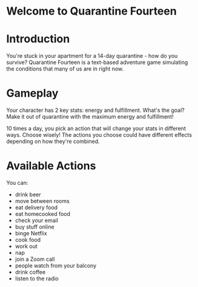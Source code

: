 # Welcome to Quarantine Fourteen

# Introduction

You're stuck in your apartment for a 14-day quarantine - how do you survive? Quarantine Fourteen is a text-based adventure game simulating the conditions that many of us are in right now.

# Gameplay

Your character has 2 key stats: energy and fulfillment. What's the goal? Make it out of quarantine with the maximum energy and fulfillment!

10 times a day, you pick an action that will change your stats in different ways. Choose wisely! The actions you choose could have different effects depending on how they're combined.

# Available Actions
You can:

* drink beer
* move between rooms
* eat delivery food
* eat homecooked food
* check your email
* buy stuff online
* binge Netflix
* cook food
* work out
* nap
* join a Zoom call
* people watch from your balcony
* drink coffee
* listen to the radio
